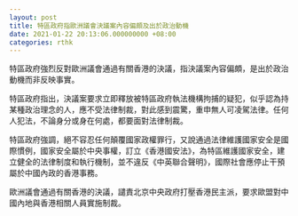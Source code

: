 ```yaml
---
layout: post
title: 特區政府指歐洲議會決議案內容偏頗及出於政治動機
date: 2021-01-22 20:13:06.000000000 +08:00
categories: rthk
---
```


特區政府強烈反對歐洲議會通過有關香港的決議，指決議案內容偏頗，是出於政治動機而非反映事實。

特區政府指出，決議案要求立即釋放被特區政府執法機構拘捕的疑犯，似乎認為持某種政治理念的人，應不受法律制裁，對此感到震驚，重申無人可凌駕法律。任何人犯法，不論身分或身在何處，都要面對法律制裁。

特區政府強調，絕不容忍任何顛覆國家政權罪行，又說通過法律維護國家安全是國際慣例，國家安全屬於中央事權，訂立《香港國安法》，為特區維護國家安全，建立健全的法律制度和執行機制，並不違反《中英聯合聲明》，國際社會應停止干預屬於中國內政的香港事務。

歐洲議會通過有關香港的決議，譴責北京中央政府打壓香港民主派，要求歐盟對中國內地與香港相關人員實施制裁。
